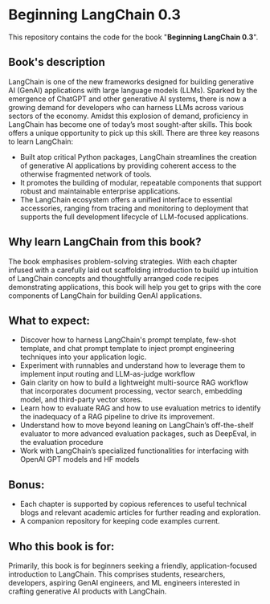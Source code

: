 # Beginning LangChain 0.3

This repository contains the code for the book "**Beginning LangChain 0.3**".

## Book's description
LangChain is one of the new frameworks designed for building generative AI (GenAI) applications with large language models (LLMs). 
Sparked by the emergence of ChatGPT and other generative AI systems, there is now a growing demand for developers who can harness LLMs across various sectors of the economy. Amidst this explosion of demand, proficiency in LangChain has become one of today’s most sought-after skills. This book offers a unique opportunity to pick up this skill. 
There are three key reasons to learn LangChain:
  - Built atop critical Python packages, LangChain streamlines the creation of generative AI applications by providing coherent access to the otherwise fragmented network of tools.
  - It promotes the building of modular, repeatable components that support robust and maintainable enterprise applications.
  - The LangChain ecosystem offers a unified interface to essential accessories, ranging from tracing and monitoring to deployment that supports the full development lifecycle of LLM-focused applications.

## Why learn LangChain from this book? 
The book emphasises problem-solving strategies. With each chapter infused with a carefully laid out scaffolding introduction to build up intuition of LangChain concepts and thoughtfully arranged code recipes demonstrating applications, this book will help you get to grips with the core components of LangChain for building GenAI applications. 

## What to expect:
- Discover how to harness LangChain's prompt template, few-shot template, and chat prompt template to inject prompt engineering techniques into your application logic.
- Experiment with runnables and understand how to leverage them to implement input routing and LLM-as-judge workflow
- Gain clarity on how to build a lightweight multi-source RAG workflow that incorporates document processing, vector search, embedding model, and third-party vector stores. 
- Learn how to evaluate RAG and how to use evaluation metrics to identify the inadequacy of a RAG pipeline to drive its improvement.
- Understand how to move beyond leaning on LangChain’s off-the-shelf evaluator to more advanced evaluation packages, such as DeepEval, in the evaluation procedure
- Work with LangChain’s specialized functionalities for interfacing with OpenAI GPT models and HF models

## Bonus:
- Each chapter is supported by copious references to useful technical blogs and relevant academic articles for further reading and exploration.
- A companion repository for keeping code examples current. 

## Who this book is for:
Primarily, this book is for beginners seeking a friendly, application-focused introduction to LangChain. This comprises students, researchers, developers, aspiring GenAI engineers, and ML engineers interested in crafting generative AI products with LangChain. 

